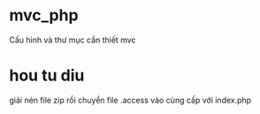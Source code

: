 # mvc_php
Cấu hình và thư mục cần thiết mvc

# hou tu diu
giải nén file zip rồi chuyển file .access vào cùng cấp 
với index.php
